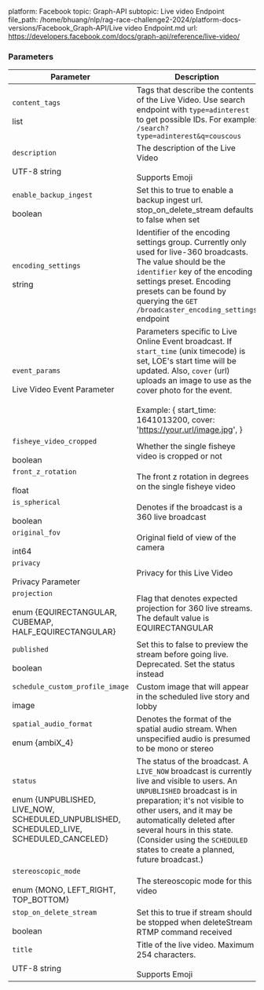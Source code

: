 platform: Facebook
topic: Graph-API
subtopic: Live video Endpoint
file_path: /home/bhuang/nlp/rag-race-challenge2-2024/platform-docs-versions/Facebook_Graph-API/Live video Endpoint.md
url: https://developers.facebook.com/docs/graph-api/reference/live-video/


### Parameters

| Parameter | Description |
| --- | --- |
| `content_tags`<br><br>list<numeric string> | Tags that describe the contents of the Live Video. Use search endpoint with `type=adinterest` to get possible IDs. For example: `/search?type=adinterest&q=couscous` |
| `description`<br><br>UTF-8 string | The description of the Live Video<br><br>Supports Emoji |
| `enable_backup_ingest`<br><br>boolean | Set this to true to enable a backup ingest url. stop\_on\_delete\_stream defaults to false when set |
| `encoding_settings`<br><br>string | Identifier of the encoding settings group. Currently only used for live-360 broadcasts. The value should be the `identifier` key of the encoding settings preset. Encoding presets can be found by querying the `GET /broadcaster_encoding_settings` endpoint |
| `event_params`<br><br>Live Video Event Parameter | Parameters specific to Live Online Event broadcast. If `start_time` (unix timecode) is set, LOE's start time will be updated. Also, `cover` (url) uploads an image to use as the cover photo for the event.<br><br>Example: { start\_time: 1641013200, cover: 'https://your.url/image.jpg', } |
| `fisheye_video_cropped`<br><br>boolean | Whether the single fisheye video is cropped or not |
| `front_z_rotation`<br><br>float | The front z rotation in degrees on the single fisheye video |
| `is_spherical`<br><br>boolean | Denotes if the broadcast is a 360 live broadcast |
| `original_fov`<br><br>int64 | Original field of view of the camera |
| `privacy`<br><br>Privacy Parameter | Privacy for this Live Video |
| `projection`<br><br>enum {EQUIRECTANGULAR, CUBEMAP, HALF\_EQUIRECTANGULAR} | Flag that denotes expected projection for 360 live streams. The default value is EQUIRECTANGULAR |
| `published`<br><br>boolean | Set this to false to preview the stream before going live. Deprecated. Set the status instead |
| `schedule_custom_profile_image`<br><br>image | Custom image that will appear in the scheduled live story and lobby |
| `spatial_audio_format`<br><br>enum {ambiX\_4} | Denotes the format of the spatial audio stream. When unspecified audio is presumed to be mono or stereo |
| `status`<br><br>enum {UNPUBLISHED, LIVE\_NOW, SCHEDULED\_UNPUBLISHED, SCHEDULED\_LIVE, SCHEDULED\_CANCELED} | The status of the broadcast. A `LIVE_NOW` broadcast is currently live and visible to users. An `UNPUBLISHED` broadcast is in preparation; it's not visible to other users, and it may be automatically deleted after several hours in this state. (Consider using the `SCHEDULED` states to create a planned, future broadcast.) |
| `stereoscopic_mode`<br><br>enum {MONO, LEFT\_RIGHT, TOP\_BOTTOM} | The stereoscopic mode for this video |
| `stop_on_delete_stream`<br><br>boolean | Set this to true if stream should be stopped when deleteStream RTMP command received |
| `title`<br><br>UTF-8 string | Title of the live video. Maximum 254 characters.<br><br>Supports Emoji |